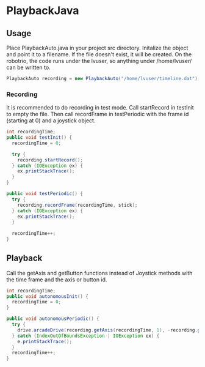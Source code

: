 # PlaybackJava

## Usage
Place PlaybackAuto.java in your project src directory.
Initalize the object and point it to a filename. If the file doesn't exist, it will be created. On the robotrio, the code runs under the lvuser, so anything under /home/lvuser/ can be written to.
```java
PlaybackAuto recording = new PlaybackAuto("/home/lvuser/timeline.dat"); 
```

### Recording
It is recommended to do recording in test mode. Call startRecord in testInit to empty the file. Then call recordFrame in testPeriodic with the frame id (starting at 0) and a joystick object.
```java
int recordingTime;
public void testInit() {
  recordingTime = 0;

  try {
    recording.startRecord();
  } catch (IOException ex) {
    ex.printStackTrace();
  }
}

public void testPeriodic() {
  try {
    recording.recordFrame(recordingTime, stick);
  } catch (IOException ex) {
    ex.printStackTrace();
  }
  
  recordingTime++;
}
```
## Playback
Call the getAxis and getButton functions instead of Joystick methods with the time frame and the axis or button id.
```java
int recordingTime;
public void autonomousInit() {
  recordingTime = 0;
}

public void autonomousPeriodic() {
  try {
    drive.arcadeDrive(recording.getAxis(recordingTime, 1), -recording.getAxis(recordingTime, 0));
  } catch (IndexOutOfBoundsException | IOException ex) {
    e.printStackTrace();
  }
  recordingTime++;
}
```
